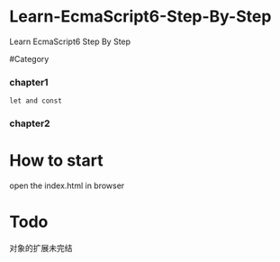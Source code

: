 # Learn-EcmaScript6-Step-By-Step
Learn EcmaScript6 Step By Step

#Category
 ### chapter1 
    let and const
  ### chapter2

# How to start
 open the index.html in browser
 
# Todo
  对象的扩展未完结

